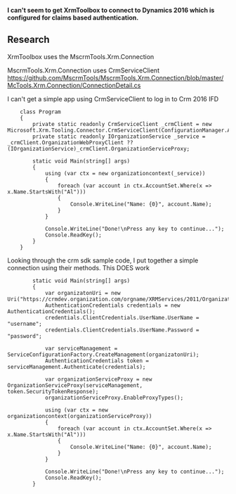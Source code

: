 **I can't seem to get XrmToolbox to connect to Dynamics 2016 which is configured for claims based authentication.** 

## Research

XrmToolbox uses the MscrmTools.Xrm.Connection 

MscrmTools.Xrm.Connection uses CrmServiceClient
	https://github.com/MscrmTools/MscrmTools.Xrm.Connection/blob/master/McTools.Xrm.Connection/ConnectionDetail.cs

I can't get a simple app using CrmServiceClient to log in to Crm 2016 IFD

<pre><code>    class Program
    {
        private static readonly CrmServiceClient _crmClient = new Microsoft.Xrm.Tooling.Connector.CrmServiceClient(ConfigurationManager.AppSettings["CrmConnectionString"]);
        private static readonly IOrganizationService _service = _crmClient.OrganizationWebProxyClient ?? (IOrganizationService)_crmClient.OrganizationServiceProxy;

        static void Main(string[] args)
        {
            using (var ctx = new organizationcontext(_service))
            {
                foreach (var account in ctx.AccountSet.Where(x => x.Name.StartsWith("Al")))
                {
                    Console.WriteLine("Name: {0}", account.Name);
                }
            }

            Console.WriteLine("Done!\nPress any key to continue...");
            Console.ReadKey();
        }
    }</code></pre>

Looking through the crm sdk sample code, I put together a simple connection using their methods. This DOES work 

<pre><code>        static void Main(string[] args)
        {
            var organizatonUri = new Uri("https://crmdev.organization.com/orgname/XRMServices/2011/Organization.svc");
            AuthenticationCredentials credentials = new AuthenticationCredentials();
            credentials.ClientCredentials.UserName.UserName = "username";
            credentials.ClientCredentials.UserName.Password = "password";

            var serviceManagement = ServiceConfigurationFactory.CreateManagement<IOrganizationService>(organizatonUri);
            AuthenticationCredentials token = serviceManagement.Authenticate(credentials);

            var organizationServiceProxy = new OrganizationServiceProxy(serviceManagement, token.SecurityTokenResponse);
            organizationServiceProxy.EnableProxyTypes();
            
            using (var ctx = new organizationcontext(organizationServiceProxy))
            {
                foreach (var account in ctx.AccountSet.Where(x => x.Name.StartsWith("Al")))
                {
                    Console.WriteLine("Name: {0}", account.Name);
                }
            }

            Console.WriteLine("Done!\nPress any key to continue...");
            Console.ReadKey();
        }</code></pre>
        
        